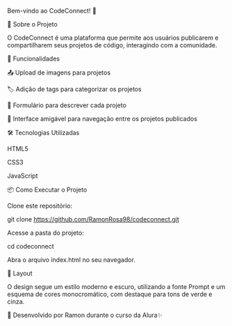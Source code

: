 
Bem-vindo ao CodeConnect! 🚀

📌 Sobre o Projeto

O CodeConnect é uma plataforma que permite aos usuários publicarem e compartilharem seus projetos de código, interagindo com a comunidade.

🚀 Funcionalidades

📤 Upload de imagens para projetos

🏷️ Adição de tags para categorizar os projetos

📝 Formulário para descrever cada projeto

📂 Interface amigável para navegação entre os projetos publicados

🛠️ Tecnologias Utilizadas

HTML5

CSS3

JavaScript

📦 Como Executar o Projeto

Clone este repositório:

git clone https://github.com/RamonRosa98/codeconnect.git

Acesse a pasta do projeto:

cd codeconnect

Abra o arquivo index.html no seu navegador.

🎨 Layout

O design segue um estilo moderno e escuro, utilizando a fonte Prompt e um esquema de cores monocromático, com destaque para tons de verde e cinza.

📌 Desenvolvido por Ramon durante o curso da Alura✨
